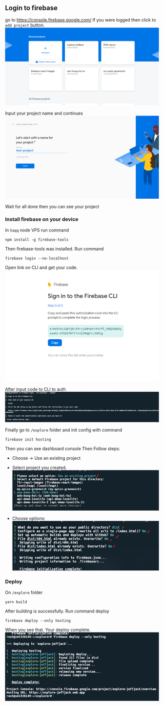 ## Login to firebase
go to https://console.firebase.google.com/ 
If you were logged then click to `add project` button.
![img](./images/create-projectt.png)

Input your project name and continues
![img](./images/input-project.png)

Wait for all done then you can see your project

### Install firebase on your device
In `haqq` node VPS run command 
```
npm install -g firebase-tools
```

Then firebase-tools was installed. Run command
```
firebase login --no-localhost
```
Open link on CLI and get your code.<br/>
![img](./images/auth.png)

After input code to CLI to auth<br/>
![img](./images/auth-2.png)

Finally go to `/explore` folder and init config with command
```
firebase init hosting
```
Then you can see dashboard console Then Follow steps:
- Choose ->  Use an existing project
- Select project you created.<br/>
![img](./images/select-project.png)

- Choose options:<br/>
![img](./images/select-options.png)

### Deploy
On `/explore` folder
```
yarn build
```

After building is successfully. Run command deploy
```
firebase deploy --only hosting
```

When you see that. Your deploy complete.<br/>
![img](./images/deployed.png)